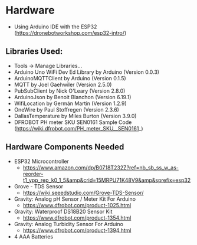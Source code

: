 # Hardware

- Using Arduino IDE with the ESP32 (https://dronebotworkshop.com/esp32-intro/)

## Libraries Used:
- Tools -> Manage Libraries...
- Arduino Uno WiFi Dev Ed Library by Arduino (Version 0.0.3)
- ArduinoMQTTClient by Arduino (Version 0.1.5)
- MQTT by Joel Gaehwiler (Version 2.5.0)
- PubSubClient by Nick O'Leary (Version 2.8.0)
- ArduinoJson by Benoit Blanchon (Version 6.19.1)
- WifiLocation by Germán Martín (Version 1.2.9)
- OneWire by Paul Stoffregen (Version 2.3.6)
- DallasTemperature by Miles Burton (Version 3.9.0)
- DFROBOT PH meter SKU SEN0161 Sample Code (https://wiki.dfrobot.com/PH_meter_SKU__SEN0161_)

 ## Hardware Components Needed
 - ESP32 Microcontroller
    - https://www.amazon.com/dp/B0718T232Z?ref=nb_sb_ss_w_as-reorder-t1_ypp_rep_k0_1_5&amp&crid=15MRPU71K48V9&amp&sprefix=esp32
 - Grove - TDS Sensor
    - https://wiki.seeedstudio.com/Grove-TDS-Sensor/
 - Gravity: Analog pH Sensor / Meter Kit For Arduino
    - https://www.dfrobot.com/product-1025.html
 - Gravity: Waterproof DS18B20 Sensor Kit
    - https://www.dfrobot.com/product-1354.html
 - Gravity: Analog Turbidity Sensor For Arduino
    - https://www.dfrobot.com/product-1394.html
 - 4 AAA Batteries 
